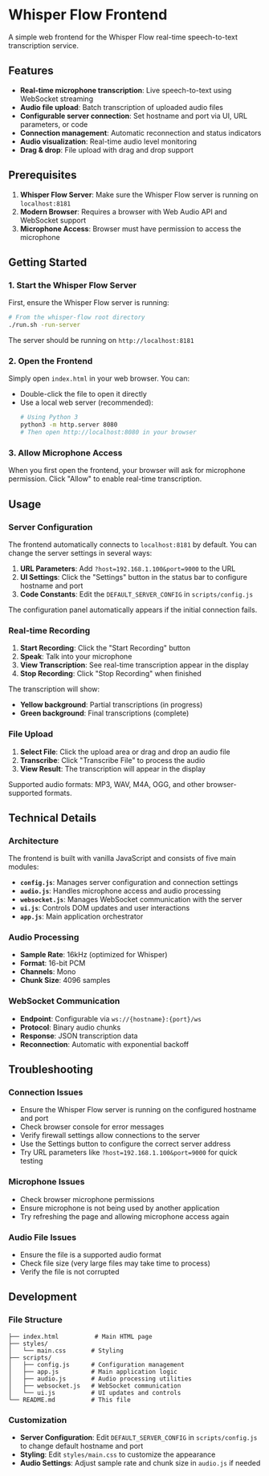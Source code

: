 # Whisper Flow Frontend

A simple web frontend for the Whisper Flow real-time speech-to-text transcription service.

## Features

- **Real-time microphone transcription**: Live speech-to-text using WebSocket streaming
- **Audio file upload**: Batch transcription of uploaded audio files
- **Configurable server connection**: Set hostname and port via UI, URL parameters, or code
- **Connection management**: Automatic reconnection and status indicators
- **Audio visualization**: Real-time audio level monitoring
- **Drag & drop**: File upload with drag and drop support

## Prerequisites

1. **Whisper Flow Server**: Make sure the Whisper Flow server is running on `localhost:8181`
2. **Modern Browser**: Requires a browser with Web Audio API and WebSocket support
3. **Microphone Access**: Browser must have permission to access the microphone

## Getting Started

### 1. Start the Whisper Flow Server

First, ensure the Whisper Flow server is running:

```bash
# From the whisper-flow root directory
./run.sh -run-server
```

The server should be running on `http://localhost:8181`

### 2. Open the Frontend

Simply open `index.html` in your web browser. You can:

- Double-click the file to open it directly
- Use a local web server (recommended):
  ```bash
  # Using Python 3
  python3 -m http.server 8080
  # Then open http://localhost:8080 in your browser
  ```

### 3. Allow Microphone Access

When you first open the frontend, your browser will ask for microphone permission. Click "Allow" to enable real-time transcription.

## Usage

### Server Configuration

The frontend automatically connects to `localhost:8181` by default. You can change the server settings in several ways:

1. **URL Parameters**: Add `?host=192.168.1.100&port=9000` to the URL
2. **UI Settings**: Click the "Settings" button in the status bar to configure hostname and port
3. **Code Constants**: Edit the `DEFAULT_SERVER_CONFIG` in `scripts/config.js`

The configuration panel automatically appears if the initial connection fails.

### Real-time Recording

1. **Start Recording**: Click the "Start Recording" button
2. **Speak**: Talk into your microphone
3. **View Transcription**: See real-time transcription appear in the display
4. **Stop Recording**: Click "Stop Recording" when finished

The transcription will show:
- **Yellow background**: Partial transcriptions (in progress)
- **Green background**: Final transcriptions (complete)

### File Upload

1. **Select File**: Click the upload area or drag and drop an audio file
2. **Transcribe**: Click "Transcribe File" to process the audio
3. **View Result**: The transcription will appear in the display

Supported audio formats: MP3, WAV, M4A, OGG, and other browser-supported formats.

## Technical Details

### Architecture

The frontend is built with vanilla JavaScript and consists of five main modules:

- **`config.js`**: Manages server configuration and connection settings
- **`audio.js`**: Handles microphone access and audio processing
- **`websocket.js`**: Manages WebSocket communication with the server
- **`ui.js`**: Controls DOM updates and user interactions
- **`app.js`**: Main application orchestrator

### Audio Processing

- **Sample Rate**: 16kHz (optimized for Whisper)
- **Format**: 16-bit PCM
- **Channels**: Mono
- **Chunk Size**: 4096 samples

### WebSocket Communication

- **Endpoint**: Configurable via `ws://{hostname}:{port}/ws`
- **Protocol**: Binary audio chunks
- **Response**: JSON transcription data
- **Reconnection**: Automatic with exponential backoff

## Troubleshooting

### Connection Issues

- Ensure the Whisper Flow server is running on the configured hostname and port
- Check browser console for error messages
- Verify firewall settings allow connections to the server
- Use the Settings button to configure the correct server address
- Try URL parameters like `?host=192.168.1.100&port=9000` for quick testing

### Microphone Issues

- Check browser microphone permissions
- Ensure microphone is not being used by another application
- Try refreshing the page and allowing microphone access again

### Audio File Issues

- Ensure the file is a supported audio format
- Check file size (very large files may take time to process)
- Verify the file is not corrupted

## Development

### File Structure

```
├── index.html          # Main HTML page
├── styles/
│   └── main.css       # Styling
├── scripts/
│   ├── config.js      # Configuration management
│   ├── app.js         # Main application logic
│   ├── audio.js       # Audio processing utilities
│   ├── websocket.js   # WebSocket communication
│   └── ui.js          # UI updates and controls
└── README.md          # This file
```

### Customization

- **Server Configuration**: Edit `DEFAULT_SERVER_CONFIG` in `scripts/config.js` to change default hostname and port
- **Styling**: Edit `styles/main.css` to customize the appearance
- **Audio Settings**: Adjust sample rate and chunk size in `audio.js` if needed

